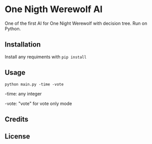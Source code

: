 # One Nigth Werewolf AI
One of the first AI for One Night Werewolf with decision tree. Run on Python.
## Installation
Install any requiments with
`pip install`
## Usage
```
python main.py -time -vote
```
-time: any integer

-vote: "vote" for vote only mode
## Credits
## License

